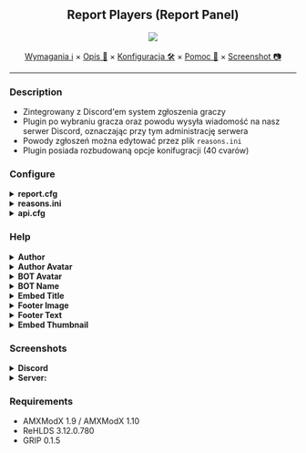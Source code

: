 <div align="center">

## Report Players (Report Panel)

<img src="https://i.imgur.com/LPsTt48.png"></img>

</div>

<p align="center">
  <a href="#requirements">Wymagania ℹ</a> ×
  <a href="#description">Opis 📄</a> ×
  <a href="#configure">Konfiguracja 🛠</a> ×
  <a href="#help">Pomoc 👀</a> ×
  <a href="#screenshots">Screenshot 📷</a>
</p>

---


### Description 
- Zintegrowany z Discord'em system zgłoszenia graczy
- Plugin po wybraniu gracza oraz powodu wysyła wiadomość na nasz serwer Discord, oznaczając przy tym administrację serwera
- Powody zgłoszeń można edytować przez plik `reasons.ini`
- Plugin posiada rozbudowaną opcje konifugracji (40 cvarów)

### Configure
<details>
  <summary><b>report.cfg</b></summary>

```cfg
// Scieżka do pliku z powodami zgłoszeń
amxx4u_report_path "addons_configs/amxx4u/report/reasons.ini"

// Ilość sekund przed kolejnym zgłoszeniem?
amxx4u_report_interval "300.0"

// Maksymalna ilość powodów zgłoszeń
amxx4u_report_maxreason "16"

// Nazwa webhooka z pliku api.cfg
amxx4u_report_webhook "report"

// Jaką flage musi posiadać admin, żeby otrzymać info o zgłoszeniu?
amxx4u_report_flag "d"

// Możliwość zgłaszania adminów?
amxx4u_report_admin "1"

// Pokazywać * przy adminie w menu zgłoszeń?
amxx4u_show_admin "1"

// Pokazywać czas zgłoszenia?
amxx4u_show_time "1"

// Pokazywać mape zgłoszenia?
amxx4u_show_map "1"

// Pokazywać powód zgłoszenia?
amxx4u_show_reason "1"

// Pokazywać zgłoszonego gracza?
amxx4u_show_submitter "1"

// Pokazywać gracza, który zgłosił?
amxx4u_show_reported "1"

// Ustawiać nazwę bota?
amxx4u_show_botname "1"

// Ustawiać avatar bota?
amxx4u_show_avatarbot "1"

// Ustawiać tytuł wiadomości?
amxx4u_show_title "1"

// Ustawiać link po kliknięciu w tytuł?
amxx4u_show_title_url "1"

// Ustawić nazwę autora
// https://github.com/AMXX4u/Report-players/blob/main/assets/help/help_author.png?raw=true
amxx4u_show_author_name "1"

// Pokazywać avatar przy autorze
// https://github.com/AMXX4u/Report-players/blob/main/assets/help/help_author_avatar.png?raw=true
amxx4u_show_avatar_author "1"

// Ustawiać link po kliknięciu w autora?
amxx4u_show_avatar_url "1"

// Powiadamiać adminów o zgłoszeniu (ping roli)
amxx4u_show_ping "1"

// Pokazywać grafikę w thumbnail?
amxx4u_show_thumb "0"

// Pokazywać grafikę nad footerem?
amxx4u_show_embed_img "1"

// Pokazywać tekst w footer?
amxx4u_show_footer_txt "1"

// Pokazywać grafikę przy tekscie w footerze?
amxx4u_show_footer_img "1"

// Nazwa bota na serwerze DC 
// https://github.com/AMXX4u/Report-players/blob/main/assets/help/help_botname.png?raw=true
amxx4u_report_botname "AMXX4u.pl"

// Link do avatara bota
// https://github.com/AMXX4u/Report-players/blob/main/assets/help/help_botavatar.png?raw=true
amxx4u_report_bot_avatar "https://i.imgur.com/3bv7oD8.png"

// Tytuł wiadomości, znajdujący się pod autorem 
// https://github.com/AMXX4u/Report-players/blob/main/assets/help/help_title.png?raw=true
amxx4u_report_title "AMXX4u.pl - Report"

// Link do strony, na która ma admin zostać przekierowany po kliknięciu na tytuł
amxx4u_report_title_url "https://discord.amxx4u.pl/"

// ID Grup które mają zostać oznaczone przy zgłoszeniu
amxx4u_report_content "<@&1031338018583367691>"

// Autor wiadomości, znajdujący się nad tytułem wiadomości
// https://github.com/AMXX4u/Report-players/blob/main/assets/help/help_author.png?raw=true
amxx4u_report_author "Report Panel"

// Link do avatara autora
// https://github.com/AMXX4u/Report-players/blob/main/assets/help/help_author_avatar.png?raw=true
amxx4u_report_author_avatar "https://i.imgur.com/3bv7oD8.png"

// Link do strony, która przekieruje po kliknięciu na autora
amxx4u_report_author_url "https://amxx4u.pl/"

// Tekst znajdujący się w stopce
// https://github.com/AMXX4u/Report-players/blob/main/assets/help/help_footertxt.png?raw=true
amxx4u_report_footer_txt "© AMXX4u.pl"

// Link do grafiki znadującej się przy tekscie w stopce
// https://github.com/AMXX4u/Report-players/blob/main/assets/help/help_footerimg.png?raw=true
amxx4u_report_footer_img "https://i.imgur.com/Y1WyTPw.png"

// Link do grafiki thumbnail
// https://github.com/AMXX4u/Report-players/blob/main/assets/help/help_thumbnail.png?raw=true
amxx4u_report_thumb "https://i.imgur.com/8eok2qn.png"

// Link do grafiki znajdującej sie nad stopką
// https://github.com/AMXX4u/Report-players/blob/main/assets/help/help_mainimg.png?raw=true
amxx4u_report_img "https://i.imgur.com/llAWOkJ.png"
```
</details>

<details>
  <summary><b>reasons.ini</b></summary>

```ini
Cheater
Przeszkadza w grze
Mikro
Troll
```
</details>

<details>
  <summary><b>api.cfg</b></summary>

```json
"Discord"
{
  "report" "https://discord.com/webhook"
}
```
</details>

### Help
<details>
  <summary><b>Author</b></summary>
  <img src="https://github.com/AMXX4u/Report-players/blob/main/assets/help/help_author.png"></img>
</details>

<details>
  <summary><b>Author Avatar</b></summary>
  <img src="https://github.com/AMXX4u/Report-players/blob/main/assets/help/help_author_avatar.png"></img>
</details>

<details>
  <summary><b>BOT Avatar</b></summary>
  <img src="https://github.com/AMXX4u/Report-players/blob/main/assets/help/help_botavatar.png"></img>
</details>

<details>
  <summary><b>BOT Name</b></summary>
  <img src="https://github.com/AMXX4u/Report-players/blob/main/assets/help/help_botname.png"></img>
</details>

<details>
  <summary><b>Embed Title</b></summary>
  <img src="https://github.com/AMXX4u/Report-players/blob/main/assets/help/help_title.png"></img>
</details>

<details>
  <summary><b>Footer Image</b></summary>
  <img src="https://github.com/AMXX4u/Report-players/blob/main/assets/help/help_footerimg.png"></img>
</details>

<details>
  <summary><b>Footer Text</b></summary>
  <img src="https://github.com/AMXX4u/Report-players/blob/main/assets/help/help_footertxt.png"></img>
</details>

<details>
  <summary><b>Embed Thumbnail</b></summary>
  <img src="https://github.com/AMXX4u/Report-players/blob/main/assets/help/help_thumbnail.png"></img>
</details>

### Screenshots

<details>
  <summary><b>Discord</b></summary>

- Main

  <img src="https://github.com/AMXX4u/Report-players/blob/main/assets/discord/none_thumb_dc.png"></img>

- Full

  <img src="https://github.com/AMXX4u/Report-players/blob/main/assets/discord/full_dc.png"></img>
</details>

<details>
  <summary><b>Server:</b></summary>
  
- Admin chat info

  <img src="https://github.com/AMXX4u/Report-players/blob/main/assets/server/admin_chat_info.png"></img>

- Player chat info

  <img src="https://github.com/AMXX4u/Report-players/blob/main/assets/server/player_chat_info.png"></img>
  
- Full chat info

  <img src="https://github.com/AMXX4u/Report-players/blob/main/assets/server/full_chat_info.png"></img>
  
- Cooldown info

  <img src="https://github.com/AMXX4u/Report-players/blob/main/assets/server/cooldown.png"></img>
  
- Menu Players

  <img src="https://github.com/AMXX4u/Report-players/blob/main/assets/server/menu_players.png"></img>
  
- Menu Reasons

  <img src="https://github.com/AMXX4u/Report-players/blob/main/assets/server/menu_reason.png"></img>
</details>


### Requirements 
- AMXModX 1.9 / AMXModX 1.10
- ReHLDS 3.12.0.780
- GRIP 0.1.5
